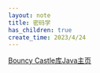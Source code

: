 ```yaml
---
layout: note
title: 密码学
has_children: true
create_time: 2023/4/24
---
```



[Bouncy Castle库Java主页](https://www.bouncycastle.org/java.html)
